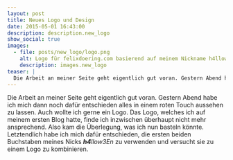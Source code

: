 ```yaml
---
layout: post
title: Neues Logo und Design
date: 2015-05-01 16:43:00
description: description.new_logo
show_social: true
images:
  - file: posts/new_logo/logo.png
    alt: Logo für felixdoering.com basierend auf meinem Nickname h4llow3En
    description: images.new_logo
teaser: |
  Die Arbeit an meiner Seite geht eigentlich gut voran. Gestern Abend habe ich mich dann noch dafür entschieden alles in einem roten Touch aussehen zu lassen. Auch wollte ich gerne ein Logo...
---
```

Die Arbeit an meiner Seite geht eigentlich gut voran. Gestern Abend habe ich mich dann noch dafür entschieden alles in einem roten Touch aussehen zu lassen. Auch wollte ich gerne ein Logo. Das Logo, welches ich auf meinem ersten Blog hatte, finde ich inzwischen überhaupt nicht mehr ansprechend. Also kam die Überlegung, was ich nun basteln könnte. Letztendlich habe ich mich dafür entschieden, die ersten beiden Buchstaben meines Nicks _**h4**llow3En_ zu verwenden und versucht sie zu einem Logo zu kombinieren.
